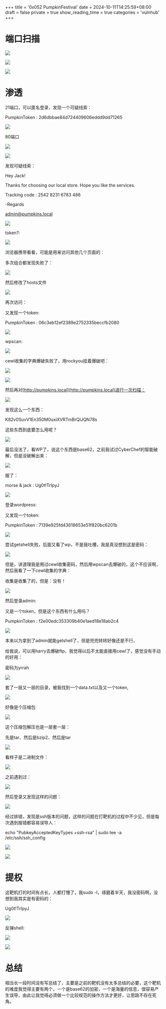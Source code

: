 +++
title = '0x052 PumpkinFestival'
date = 2024-10-11T14:25:59+08:00
draft = false
private = true
show_reading_time = true
categories = 'vulnhub'
+++



# 端口扫描

![](/vulnhub_img/WEBRESOURCE2a2160290ff84d0bac25efc53f27e018image.png)

![](/vulnhub_img/WEBRESOURCEb2c2736f59113e1cb2ad1b45d9ca98deimage.png)

![](/vulnhub_img/WEBRESOURCE752c4087bfb18918c0e91024f81b73c9image.png)

# 渗透

21端口，可以匿名登录，发现一个可疑线索：

PumpkinToken : 2d6dbbae84d724409606eddd9dd71265

![](/vulnhub_img/WEBRESOURCEde054088f8daddc2450d85e1e216b4c8image.png)

80端口

![](/vulnhub_img/WEBRESOURCEc80fe9bbb367538c48dd50d69f4075ddimage.png)

![](/vulnhub_img/WEBRESOURCEdae99a97e1b4903b9f5f0049d1766561image.png)

发现可疑线索：

Hey Jack!

Thanks for choosing our local store. Hope you like the services.

Tracking code : 2542 8231 6783 486

-Regards

admin@pumpkins.local

![](/vulnhub_img/WEBRESOURCE24433be8e1bf21e56e0842ef74eebbdaimage.png)

token?:

![](/vulnhub_img/WEBRESOURCE48e54729ac264037152ab08e189b97feimage.png)

浏览器携带看看，可能是用来访问其他几个页面的：

多次组合都发现失败了：

![](/vulnhub_img/WEBRESOURCE9fac0fa1d058fd739eee174ff04bf584image.png)

然后修改了hosts文件

![](/vulnhub_img/WEBRESOURCE644d1159228a8e884adf35a89c828261image.png)

再次访问：

又发现一个token:

PumpkinToken : 06c3eb12ef2389e2752335beccfb2080

![](/vulnhub_img/WEBRESOURCEfa02f6e2dd77b2b7f7bbd9110f3da885image.png)

wpscan:

![](/vulnhub_img/WEBRESOURCE42d2b86845076acf037181b53653b3b6image.png)

cewl收集的字典爆破失败了，用rockyou挂着爆破吧：

![](/vulnhub_img/WEBRESOURCE341fd3ab0828cbf75a3e9aa4c91d0500image.png)

![](/vulnhub_img/WEBRESOURCE3075c9bcfaaf3e7bad5ebc32f6d6164fimage.png)

然后再对[http://pumpkins.local](http://pumpkins.local)进行一次扫描：

![](/vulnhub_img/WEBRESOURCEf2f6d65e040329b88340321c63d1566bimage.png)

发现这么一个东西：

K82v0SuvV1En350M0uxiXVRTmBrQIJQN78s

这些东西到底要怎么用呢？

![](/vulnhub_img/WEBRESOURCEe6f82a1a596f26d08edc31a055177be0image.png)

最后没法了，看WP了，说这个东西是base62，之前我试过CyberChef的智能破解，但是没破解出来：

![](/vulnhub_img/WEBRESOURCEbef070dca642c07f9e7459cf8a584afeimage.png)

服了：

morse & jack : Ug0t!TrIpyJ

![](/vulnhub_img/WEBRESOURCEaabc05ef5d69ed43c5ea260e75e57fc4image.png)

登录wordpress:

又发现一个token:

PumpkinToken : 7139e925fd43618653e51f820bc6201b

![](/vulnhub_img/WEBRESOURCE6465a110ca99f5fec8538857d6012ccfimage.png)

尝试getshell失败，后面又看了wp，不是我吐槽，我是真没想到这是密码：

![](/vulnhub_img/WEBRESOURCEfd335d1c67143e09bf0de0508eededf0image.png)

但是，讲道理我是用过cewl收集密码，然后用wpscan去爆破的，这个不应该啊，然后我看了一下cewl收集的字典：

收集是收集了的，但是：没有！

![](/vulnhub_img/WEBRESOURCEab0ed3d814712b14b279016f10d89f67image.png)

然后登录admin:

又是一个token，但是这个东西有什么用吗？

PumpkinToken : f2e00edc353309b40e1aed18e18ab2c4

![](/vulnhub_img/WEBRESOURCE049cd4636888652cb3f387ff8c883977image.png)

本来以为拿到了admin就能getshell了，但是兜兜转转好像还是不行，

给我说，可以用harry去爆破ftp，我觉得以后不太能直接用cewl了，感觉没有手动的好用：

密码为yrrah

![](/vulnhub_img/WEBRESOURCE53ea75aefdea5c13ec53fe76c2e6fd93image.png)

套了一层又一层的目录，被我找到一个data.txt以及又一个token,

![](/vulnhub_img/WEBRESOURCE5f34002b0c7ce6870f4b06245a142bd7image.png)

好像是个压缩包

![](/vulnhub_img/WEBRESOURCE0b37e6f5b3e1353891eddebb92e47200image.png)

这个压缩包解压也是一层套一层：

先是tar、然后是bzip2、然后是tar

![](/vulnhub_img/WEBRESOURCEd8060524b576c2f3435ba4a6afe6cc0eimage.png)

看样子是二进制文件：

![](/vulnhub_img/WEBRESOURCEa34c075f112b5049c87c1224bcd463a3image.png)

之前遇到过：

![](/vulnhub_img/WEBRESOURCE10aeca4aae4711712b4dcbc1dbae36c7image.png)

然后登录又发现这样的问题：

![](/vulnhub_img/WEBRESOURCE42df736b52817559c4ea396d677574c1image.png)

经过排错，发现是ssh版本的问题，这样的问题在打靶机的过程中不少见，但是每次遇到报错都容易误导人：

echo "PubkeyAcceptedKeyTypes +ssh-rsa" | sudo  tee -a /etc/ssh/ssh_config

![](/vulnhub_img/WEBRESOURCE645440de64c8db2707ecd1a40992253cimage.png)

![](/vulnhub_img/WEBRESOURCE44149999312038964eb750e20055d95cimage.png)

# 提权

这靶机打的时间有点长，人都打懵了，我sudo  -l，琢磨着半天，我没密码啊，没想到我其实是有密码的：

Ug0t!TrIpyJ

![](/vulnhub_img/WEBRESOURCE331e849e0bbad116097e6032ed39cbb9image.png)

反弹shell:

![](/vulnhub_img/WEBRESOURCEf5b75c6fe5a938f2b822ae3a46fa533aimage.png)

![](/vulnhub_img/WEBRESOURCE12bfd419b6e86db777dc45146fce0346image.png)

# 总结

相当长一段时间没有写总结了，主要是之前的靶机没有太多总结的必要，这个靶机的难度我觉得主要有两个，一个是base62的加密，一个是海量的信息，很容易产生误导，由此让我觉得必须做一个比较规范的操作方法才更好，让思路不存在死角。
